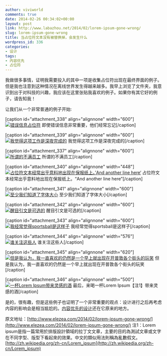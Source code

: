```yaml
---
author: viviworld
comments: true
date: 2014-02-26 00:34:02+00:00
layout: post
link: http://www.labazhou.net/2014/02/lorem-ipsum-gone-wrong/
slug: lorem-ipsum-gone-wrong
title: 当占位符文本没有被替换掉，会发生什么
wordpress_id: 336
categories:
- 设计
tags:
- 内容优先
- 占位符
---
```


我做很多事情，证明我需要投入的其中一项是收集占位符出现在最终界面的例子。但是我也注意到这种情况在离线世界发生得越来越多。我早上浏览了文件夹，我意识到出于对科技的兴趣，我应该在这里张贴我喜欢的例子。如果你有其它好的例子，请告知我！

让我们从一个非常普通的例子开始:

[caption id="attachment_338" align="alignnone" width="600"][![错误信息占位符](http://www.labazhou.net/wp-content/uploads/2014/02/computicket-lorem2.jpg)](http://www.labazhou.net/wp-content/uploads/2014/02/computicket-lorem2.jpg) 即使错误信息非常重要，他们经常忘记[/caption]

[caption id="attachment_339" align="alignnone" width="600"][![我觉得这项工作是深夜完成的](http://www.labazhou.net/wp-content/uploads/2014/02/paypal-error.png)](http://www.labazhou.net/wp-content/uploads/2014/02/paypal-error.png) 我觉得这项工作是深夜完成的[/caption]

[caption id="attachment_337" align="alignnone" width="600"][![所谓的不满员工](http://www.labazhou.net/wp-content/uploads/2014/02/content-lorem.png)](http://www.labazhou.net/wp-content/uploads/2014/02/content-lorem.png) 所谓的不满员工[/caption]

[caption id="attachment_340" align="alignnone" width="448"][![占位符文本经常出乎意料地出现在保报纸上。’And another line here‘](http://www.labazhou.net/wp-content/uploads/2014/02/and-another-line.jpg)](http://www.labazhou.net/wp-content/uploads/2014/02/and-another-line.jpg) 占位符文本经常出乎意料地出现在保报纸上。“And another line here”[/caption]

[caption id="attachment_341" align="alignnone" width="600"][![至少我们知道了字体大小](http://www.labazhou.net/wp-content/uploads/2014/02/heady-30pt.jpg)](http://www.labazhou.net/wp-content/uploads/2014/02/heady-30pt.jpg) 至少我们知道了字体大小[/caption]

[caption id="attachment_342" align="alignnone" width="600"][![醒目引文是可选的](http://www.labazhou.net/wp-content/uploads/2014/02/herey.jpg)](http://www.labazhou.net/wp-content/uploads/2014/02/herey.jpg) 醒目引文是可选的[/caption]

[caption id="attachment_343" align="alignnone" width="600"][![我经常觉得sportsball是这样子](http://www.labazhou.net/wp-content/uploads/2014/02/sport-blahblah.jpg)](http://www.labazhou.net/wp-content/uploads/2014/02/sport-blahblah.jpg) 我经常觉得sportsball是这样子[/caption]

[caption id="attachment_344" align="alignnone" width="576"][![谁关注这些人](http://www.labazhou.net/wp-content/uploads/2014/02/not-sure-who-they-are.jpg)](http://www.labazhou.net/wp-content/uploads/2014/02/not-sure-who-they-are.jpg) 谁关注这些人[/caption]

[caption id="attachment_345" align="alignnone" width="620"][![但是我认为，我一直喜欢的仍然是一个早上就出现在开普敦各个街头的玩笑](http://www.labazhou.net/wp-content/uploads/2014/02/3-deck-2.jpg)](http://www.labazhou.net/wp-content/uploads/2014/02/3-deck-2.jpg) 但是我认为，我一直喜欢的仍然是一个早上就出现在开普敦各个街头的玩笑[/caption]

[caption id="attachment_346" align="alignnone" width="500"][![一杯Lorem Ipsum带来灵感的酒](http://www.labazhou.net/wp-content/uploads/2014/02/wine-lorem-ipsum.jpg)](http://www.labazhou.net/wp-content/uploads/2014/02/wine-lorem-ipsum.jpg) 最后，来喝一杯Lorem Ipsum【注1】带来灵感的酒[/caption]

是的，很有趣，但是这些例子也证明了一个非常重要的观点：设计进行之后再考虑内容的影响会是相当尴尬的。[内容优先的设计](http://www.elezea.com/2013/07/content-first/)还在它原来的地方。

原文地址：[http://www.elezea.com/2014/02/lorem-ipsum-gone-wrong/](http://www.elezea.com/2014/02/lorem-ipsum-gone-wrong/)
注1：Lorem ipsum是指一篇常用於排版設計領域的拉丁文文章，主要的目的為測試文章或文字在不同字型、版型下看起來的效果。中文的類似用法則稱為亂數假文。[http://zh.wikipedia.org/zh-cn/Lorem_ipsum](http://zh.wikipedia.org/zh-cn/Lorem_ipsum)
